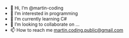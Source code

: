- 👋 Hi, I’m @martin-coding
- 👀 I’m interested in programming
- 🌱 I’m currently learning C#
- 💞️ I’m looking to collaborate on ...
- 📫 How to reach me martin.coding.public@gmail.com

<!---
martin-coding/martin-coding is a ✨ special ✨ repository because its `README.md` (this file) appears on your GitHub profile.
You can click the Preview link to take a look at your changes.
--->
